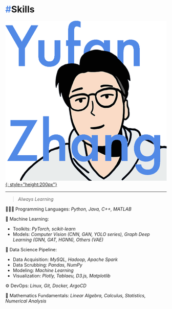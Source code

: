 # <span style="color:#5189e6">**#**</span>**Skills**

[![YUFAN](../img/logos/logo8_en.png){: style="height:200px"}](../index.md)

<!-- ## <span style="color:#5189e6">**#**</span>**Skills** -->

---

> *Always Learning*

👨🏻‍💻 Programming Languages: *Python, Java, C++, MATLAB*

🤖 Machine Learning:

- Toolkits: *PyTorch, scikit-learn*
- Models: *Computer Vision (CNN, GAN, YOLO series), Graph Deep Learning (GNN, GAT, HGNN), Others (VAE)*

💽 Data Science Pipeline:

- Data Acquisition: *MySQL, Hadoop, Apache Spark*
- Data Scrubbing: *Pandas, NumPy*
- Modeling: *Machine Learning*
- Visualization: *Plotly, Tablaeu, D3.js, Matplotlib*

⚙️ DevOps: *Linux, Git, Docker, ArgoCD*

🧮 Mathematics Fundamentals: *Linear Algebra, Calculus, Statistics, Numerical Analysis*